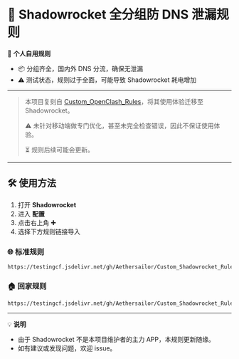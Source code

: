 # 🚀 Shadowrocket 全分组防 DNS 泄漏规则

👤 **个人自用规则**

- 📦 分组齐全，国内外 DNS 分流，确保无泄漏
- ⚠️ 测试状态，规则过于全面，可能导致 Shadowrocket 耗电增加

---

> 本项目复刻自 [Custom_OpenClash_Rules](https://github.com/Aethersailor/Custom_OpenClash_Rules)，将其使用体验迁移至 Shadowrocket。
> 
> ⚠️ 未针对移动端做专门优化，甚至未完全检查错误，因此不保证使用体验。
> 
> ⏳ 规则后续可能会更新。

---

## 🛠️ 使用方法

1. 打开 **Shadowrocket**
2. 进入 **配置**
3. 点击右上角 **➕**
4. 选择下方规则链接导入

### 🌐 标准规则
```
https://testingcf.jsdelivr.net/gh/Aethersailor/Custom_Shadowrocket_Rules@refs/heads/main/Custom_Shadowrocket_Rules.conf
```

### 🏠 回家规则
```
https://testingcf.jsdelivr.net/gh/Aethersailor/Custom_Shadowrocket_Rules@refs/heads/main/Custom_Shadowrocket_Rules_Back.conf
```

---

💡 **说明**

- 由于 Shadowrocket 不是本项目维护者的主力 APP，本规则更新随缘。
- 如有建议或发现问题，欢迎 issue。
